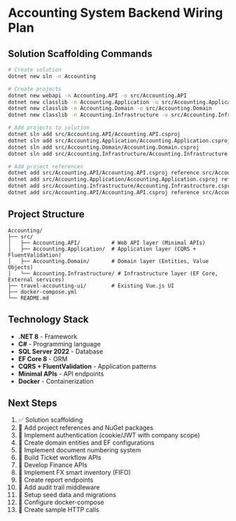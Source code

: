 # Accounting System Backend Wiring Plan

## Solution Scaffolding Commands

```bash
# Create solution
dotnet new sln -n Accounting

# Create projects
dotnet new webapi -n Accounting.API -o src/Accounting.API
dotnet new classlib -n Accounting.Application -o src/Accounting.Application
dotnet new classlib -n Accounting.Domain -o src/Accounting.Domain
dotnet new classlib -n Accounting.Infrastructure -o src/Accounting.Infrastructure

# Add projects to solution
dotnet sln add src/Accounting.API/Accounting.API.csproj
dotnet sln add src/Accounting.Application/Accounting.Application.csproj
dotnet sln add src/Accounting.Domain/Accounting.Domain.csproj
dotnet sln add src/Accounting.Infrastructure/Accounting.Infrastructure.csproj

# Add project references
dotnet add src/Accounting.API/Accounting.API.csproj reference src/Accounting.Application/Accounting.Application.csproj
dotnet add src/Accounting.Application/Accounting.Application.csproj reference src/Accounting.Domain/Accounting.Domain.csproj
dotnet add src/Accounting.Infrastructure/Accounting.Infrastructure.csproj reference src/Accounting.Domain/Accounting.Domain.csproj
dotnet add src/Accounting.API/Accounting.API.csproj reference src/Accounting.Infrastructure/Accounting.Infrastructure.csproj
```

## Project Structure

```
Accounting/
├── src/
│   ├── Accounting.API/          # Web API layer (Minimal APIs)
│   ├── Accounting.Application/  # Application layer (CQRS + FluentValidation)
│   ├── Accounting.Domain/       # Domain layer (Entities, Value Objects)
│   └── Accounting.Infrastructure/ # Infrastructure layer (EF Core, External services)
├── travel-accounting-ui/        # Existing Vue.js UI
├── docker-compose.yml
└── README.md
```

## Technology Stack

- **.NET 8** - Framework
- **C#** - Programming language
- **SQL Server 2022** - Database
- **EF Core 8** - ORM
- **CQRS + FluentValidation** - Application patterns
- **Minimal APIs** - API endpoints
- **Docker** - Containerization

## Next Steps

1. ✅ Solution scaffolding
2. 🔄 Add project references and NuGet packages
3. 🔄 Implement authentication (cookie/JWT with company scope)
4. 🔄 Create domain entities and EF configurations
5. 🔄 Implement document numbering system
6. 🔄 Build Ticket workflow APIs
7. 🔄 Develop Finance APIs
8. 🔄 Implement FX smart inventory (FIFO)
9. 🔄 Create report endpoints
10. 🔄 Add audit trail middleware
11. 🔄 Setup seed data and migrations
12. 🔄 Configure docker-compose
13. 🔄 Create sample HTTP calls